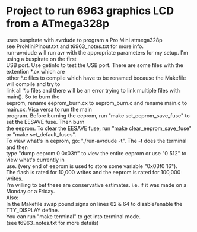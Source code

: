 <h1>Project to run 6963 graphics LCD from a ATmega328p</h1>

uses buspirate with avrdude to program a Pro Mini atmega328p<br />
see ProMiniPinout.txt and t6963_notes.txt for more info.<br />
run-avrdude will run avr with the appropriate parameters for my setup. I'm using a buspirate on the first<br />
USB port. Use getinfo to test the USB port. There are some files with the extention *.cx which are<br />
other *.c files to compile which have to be renamed because the Makefile will compile and try to<br /> 
link all *.c files and there will be an error trying to link multiple files with main(). So to burn the<br />
eeprom, rename eeprom_burn.cx to eeprom_burn.c and rename main.c to main.cx. Visa versa to run the main<br />
program. Before burning the eeprom, run "make set_eeprom_save_fuse" to set the EESAVE fuse. Then burn<br />
the eeprom. To clear the EESAVE fuse, run "make clear_eeprom_save_fuse" or "make set_default_fuses".<br />
To view what's in eeprom, go: "./run-avrdude -t". The -t does the terminal and then<br />
type "dump eeprom 0 0x03ff" to view the entire eeprom or use "0 512" to view what's currently in<br />
use. (very end of eeprom is used to store some variable "0x03f0 16").<br />
The flash is rated for 10,000 writes and the eeprom is rated for 100,000 writes.<br />
I'm willing to bet these are conservative estimates. i.e. if it was made on a Monday or a Friday.<br />
Also:<br />
In the Makefile swap pound signs on lines 62 & 64 to disable/enable the TTY_DISPLAY define.<br />
You can run "make terminal" to get into terminal mode.<br />
(see t6963_notes.txt for more details)<br />
